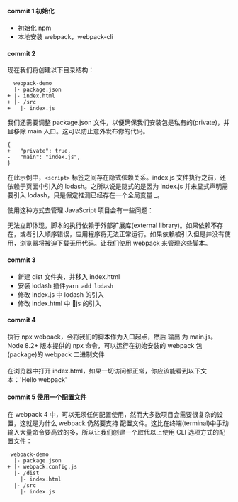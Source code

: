 #### commit 1 初始化

* 初始化 npm
* 本地安装 webpack，webpack-cli

#### commit 2

现在我们将创建以下目录结构：

```
  webpack-demo
  |- package.json
+ |- index.html
+ |- /src
+   |- index.js
```

我们还需要调整 package.json 文件，以便确保我们安装包是私有的(private)，并且移除 main 入口。这可以防止意外发布你的代码。

```
{
+   "private": true,
-   "main": "index.js",
}
```

在此示例中，`<script>` 标签之间存在隐式依赖关系。index.js 文件执行之前，还依赖于页面中引入的 lodash。之所以说是隐式的是因为 index.js 并未显式声明需要引入 lodash，只是假定推测已经存在一个全局变量 \_。

使用这种方式去管理 JavaScript 项目会有一些问题：

无法立即体现，脚本的执行依赖于外部扩展库(external library)。如果依赖不存在，或者引入顺序错误，应用程序将无法正常运行。如果依赖被引入但是并没有使用，浏览器将被迫下载无用代码。让我们使用 webpack 来管理这些脚本。

#### commit 3

* 新建 dist 文件夹，并移入 index.html
* 安装 lodash 插件`yarn add lodash`
* 修改 index.js 中 lodash 的引入
* 修改 index.html 中 js 的引入

#### commit 4

执行 npx webpack，会将我们的脚本作为入口起点，然后 输出 为 main.js。Node 8.2+ 版本提供的 npx 命令，可以运行在初始安装的 webpack 包(package)的 webpack 二进制文件<br><br>
在浏览器中打开 index.html，如果一切访问都正常，你应该能看到以下文本：'Hello webpack'

#### commit 5 使用一个配置文件

在 webpack 4 中，可以无须任何配置使用，然而大多数项目会需要很复杂的设置，这就是为什么 webpack 仍然要支持 配置文件。这比在终端(terminal)中手动输入大量命令要高效的多，所以让我们创建一个取代以上使用 CLI 选项方式的配置文件：

```
 webpack-demo
  |- package.json
+ |- webpack.config.js
  |- /dist
    |- index.html
  |- /src
    |- index.js
```
